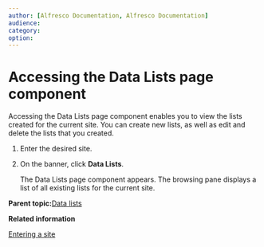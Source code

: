 ```yaml
---
author: [Alfresco Documentation, Alfresco Documentation]
audience: 
category: 
option: 
---
```


# Accessing the Data Lists page component

Accessing the Data Lists page component enables you to view the lists created for the current site. You can create new lists, as well as edit and delete the lists that you created.

1.  Enter the desired site.

2.  On the banner, click **Data Lists**.

    The Data Lists page component appears. The browsing pane displays a list of all existing lists for the current site.


**Parent topic:**[Data lists](../concepts/datalists-intro.md)

**Related information**  


[Entering a site](dashboard-site-enter.md)

